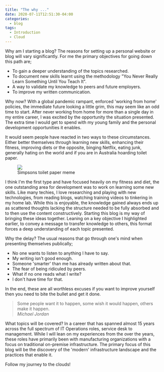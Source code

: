 ```yaml
---
title: "The why ..."
date: 2020-07-11T12:51:30-04:00
categories:
  - blog
tags:
  - Introduction
  - Cloud
---
```

Why am I starting a blog? The reasons for setting up a personal website or blog will vary significantly. For me the primary objectives for going down this path are;
- To gain a deeper understanding of the topics researched.
- To document new skills learnt using the methodology "You Never Really Learn Something Until You Teach It". 
- A way to validate my knowledge to peers and future employers.
- To improve my written communication.

Why now? With a global pandemic rampant, enforced 'working from home' policies, the immediate future looking a little grim, this may seem like an odd time to start. After never working from home for more than a single day in my entire career, I was excited by the opportunity the situation presented. The extra time I would get to spend with my young family and the personal development opportunities it enables. 

It would seem people have reacted in two ways to these circumstances.  Either better themselves through learning new skills, enhancing their fitness, improving diets or the opposite, binging Netflix, eating junk, generally hating on the world and if you are in Australia hoarding toilet paper.

<figure class="full">
    <a href="https://www.pedestrian.tv/content/uploads/2020/03/04/toilet-paper-crisis-memes-social-1.png"><img src="https://www.pedestrian.tv/content/uploads/2020/03/04/toilet-paper-crisis-memes-social-1.png"></a>
    <figcaption>Simpsons toilet paper meme</figcaption>
</figure> 

I think I'm the first type and have focused heavily on my fitness and diet, the one outstanding area for development was to work on learning some new skills. Like many techies, I love researching and playing with new technologies, from reading blogs, watching training videos to tinkering in my home lab. While this is enjoyable, the knowledge gained always ends up as scattered thoughts lacking the structure needed to be fully absorbed and to then use the content constructively. Starting this blog is my way of bringing these ideas together. Leaning on a key objective I highlighted earlier, to convey a message to transfer knowledge to others, this format forces a deep understanding of each topic presented.

Why the delay? The usual reasons that go through one's mind when presenting themselves publically; 
- No one wants to listen to anything I have to say.
- My writing isn't good enough.
- Someone 'smarter' than me has already written about that.
- The fear of being ridiculed by peers.
- What if no one reads what I write?
- I don't have time for that.

In the end, these are all worthless excuses if you want to improve yourself then you need to bite the bullet and get it done.

> Some people want it to happen, some wish it would happen, others make it happen.  
> <cite>Michael Jordan</cite>

What topics will be covered? In a career that has spanned almost 15 years across the full spectrum of IT Operations roles, service desk to management. While I will lean on my experiences from the over the years, these roles have primarily been with manufacturing organizations with a focus on traditional on-premise infrastructure. The primary focus of this blog will be the discovery of the 'modern' infrastructure landscape and the practices that enable it. 

Follow my journey to the clouds!